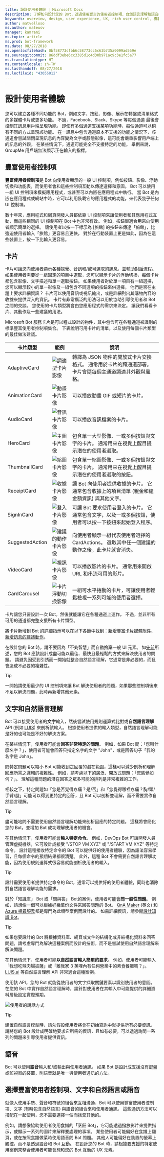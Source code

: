 ```yaml
---
title: 設計使用者體驗 | Microsoft Docs
description: 了解如何設計您的 Bot，透過使用豐富的使用者控制項、自然語言理解和語音提供吸引人的使用者體驗。
keywords: overview, design, user experience, UX, rich user control, 概觀, 設計, 使用者體驗, 豐富使用者控制項
author: matvelloso
ms.author: mateusv
manager: kamrani
ms.topic: article
ms.prod: bot-framework
ms.date: 08/27/2018
ms.openlocfilehash: 0bf58773cfbb6c58773cc5c63b735a0099ad569e
ms.sourcegitcommit: 86ddf3ebe6cc3385d1c4d30b971ac9c3e1fc5a77
ms.translationtype: HT
ms.contentlocale: zh-TW
ms.lasthandoff: 08/27/2018
ms.locfileid: "43056012"
---
```

# <a name="design-the-user-experience"></a>設計使用者體驗

您可以建立各種不同功能的 Bot，例如文字、按鈕、影像、展示在轉盤或清單格式的多媒體卡片或更多功能。 不過，Facebook、Slack、Skype 等每個通道 最後會控制其訊息用戶端呈現功能。 即使有多個通道支援某項功能時，每個通道可以稍有不同的方式呈現該功能。 在一訊息中包含通道原本不支援的功能之情況下，該通道會嘗試關閉呈現訊息的內容變為文字或靜態影像，這可能會嚴重影響用戶端上的訊息的外觀。 在某些情況下，通道可能完全不支援特定的功能。 舉例來說，GroupMe 用戶端無法顯示正在輸入的指標。

## <a name="rich-user-controls"></a>豐富使用者控制項

**豐富使用者控制項**是 Bot 向使用者顯示的一般 UI 控制項，例如按鈕、影像、浮動切換和功能表，而使用者會和這些控制項互動以傳達選擇和意圖。 Bot 可以使用一組 UI 控制項來模擬應用程式，或甚至可以內嵌在應用程式中執行。 當 Bot 是內嵌在應用程式或網站中時，它可以利用裝載它的應用程式的功能，來代表幾乎任何 UI 控制項。 

數十年來，應用程式和網頁開發人員都依靠 UI 控制項來讓使用者和其應用程式互動，而這些相同的 UI 控制項在 Bot 中也非常有效。 例如，按鈕很適合用來向使用者顯示簡單的選擇。 讓使用者以按一下標示為 [旅館] 的按鈕來傳達「旅館」，比強迫使用者輸入「旅館」更容易且更快。 對於在行動裝置上更是如此，因為在這些裝置上，按一下比輸入更容易。

## <a name="cards"></a>卡片

卡片可讓您向使用者顯示各種視覺、音訊和/或可選取的訊息，並輔助對話流程。 如果使用者需要從一組固定的項目中選取，您可以顯示卡片的浮動切換，每個卡片都包含影像、文字描述和單一選取按鈕。 如果使用者對於單一項目有一組選擇，您可以顯示較小的單一影像及一組包含不同選項的按鈕來供選擇。 他們是否在主題上要求詳細資訊？ 卡片可以使用音訊或視訊輸出，或是詳細列出其購物內容的收據來提供深入的資訊。 卡片有非常廣泛的用法可以用於協助引導使用者和 Bot 之間的交談。 您使用的卡片類型將會由您應用程式的需求來決定。 讓我們看看卡片、其動作及一些建議的用法。 

Microsoft Bot 服務卡片是可以程式設計的物件，其中包含可在各種通道被識別的標準豐富使用者控制項集合。 下表說明可用卡片的清單，以及使用每個卡片類型的最佳做法建議。

| 卡片類型 | 範例 | 說明 |
| ---- | ---- | ---- |
| AdaptiveCard | ![調適型卡片影像](~/media/adaptive-card.png) | 轉譯為 JSON 物件的開放式卡片交換格式。 通常用於卡片的跨通道部署。 卡片會隨每個主通道調適其外觀與風格。 |
| AnimationCard | ![動畫卡片影像](~/media/animation-card1.png) | 可以播放動畫 GIF 或短片的卡片。 |
| AudioCard | ![音訊卡片影像](~/media/audio-card.png) | 可以播放音訊檔案的卡片。 |
| HeroCard | ![主圖卡片影像](~/media/hero-card1.png) | 包含單一大型影像、一或多個按鈕與文字的卡片。 通常用來在視覺上醒目提示潛在的使用者選取。 |
| ThumbnailCard | ![縮圖卡片影像](~/media/thumbnail-card.png) | 包含單一縮圖影像、一或多個按鈕與文字的卡片。 通常用來在視覺上醒目提示潛在的使用者選取的按鈕。 |
| ReceiptCard | ![收據卡片影像](~/media/receipt-card1.png) | 讓 Bot 向使用者提供收據的卡片。 它通常包含收據上的項目清單 (稅金和總金額資訊) 與其他文字。 |
| SignInCard | ![登入卡片影像](~/media/sign-in-card.png) | 可讓 Bot 要求使用者登入的卡片。 它通常包含文字，以及一或多個按鈕，使用者可以按一下按鈕來起始登入程序。 |
| SuggestedAction | ![建議的動作卡片影像](~/media/suggested-actions.png) | 向使用者顯示一組代表使用者選擇的 CardActions。 選取其中任一個建議的動作之後，此卡片就會消失。 |
| VideoCard | ![視訊卡片影像](~/media/video-card.png) | 可以播放影片的卡片。 通常用來開啟 URL 和串流可用的影片。 |
| CardCarousel | ![卡片浮動切換影像](~/media/card-carousel.png) | 一組可水平捲動的卡片，可讓使用者輕鬆檢視一系列可能的使用者選擇。|

卡片讓您只要設計一次 Bot，然後就能讓它在各種通道上運作。 不過，並非所有可用的通道都完整支援所有卡片類型。 

將卡片新增到 Bot 的詳細指示可以在以下各節中找到：[新增豐富卡片媒體附件](v4sdk/bot-builder-howto-add-media-attachments.md)、[新增訊息的建議動作](v4sdk/bot-builder-howto-add-suggested-actions.md)。


在設計您的 Bot 時，請不要因為「不夠智慧」而自動捨棄一般 UI 元素。 如[先前](~/bot-service-design-principles.md#designing-a-bot)所述，您的 Bot 應該設計成盡可能以最佳、最快且最輕鬆的方式來解決使用者的問題。 請避免因受到引誘而一開始就整合自然語言理解，它通常是非必要的，而且會造成不必要的複雜性。

> [!TIP]
> 一開始請使用最少的 UI 控制項來讓 Bot 解決使用者的問題，如果那些控制項後來不足以解決問題，此時再新增其他元素。


## <a name="text-and-natural-language-understanding"></a>文字和自然語言理解

Bot 可以接受使用者的**文字**輸入，然後嘗試使用規則運算式比對或**自然語言理解** API (例如 <a href="https://www.luis.ai" target="_blank">LUIS</a>) 來剖析該輸入。 根據使用者提供的輸入類型，自然語言理解可能是好的也可能是不好的解決方案。

在某些情況下，使用者可能會**回答非常特定的問題**。 例如，如果 Bot 問：「您叫什麼名字？」，使用者可能會回答只指定名字的文字 "John"，或是回答句子「我的名字是 John」。

問特定問題可以縮小 Bot 可能收到之回覆的潛在範圍，這樣可以減少剖析和理解回應所需之邏輯的複雜性。 例如，請考慮以下的廣泛、開放式問題：「您感覺如何？」。 理解這種問題的潛在回答之眾多可能的排列是非常複雜的工作。

相較之下，特定問題如「您是否覺得疼痛？是/否」和「您覺得哪裡疼痛？胸/頭/手臂/腿」可能可以得到更特定的回答，且 Bot 可以剖析並理解，而不需要實作自然語言理解。 

> [!TIP]
> 盡可能地問不需要使用自然語言理解功能來剖析回應的特定問題。 這樣將會簡化您的 Bot，並增加 Bot 成功理解使用者的機會。

  
在其他情況下，使用者可能會**輸入特定命令**。 例如，DevOps Bot 可讓開發人員管理虛擬機器，它可設計成接受 "/STOP VM XYZ" 或 "/START VM XYZ" 等特定命令。 設計這種接收特定命令的 Bot 可以提供好的使用者體驗，因為語法容易學習，且每個命令的預期結果都很清楚。 此外，這種 Bot 不會需要自然語言理解功能，因為使用規則運算式很容易就能剖析使用者的輸入。 

> [!TIP]
> 設計需要使用者提供特定命令的 Bot，通常可以提供好的使用者體驗，同時也消除對自然語言理解功能的需求。

  
對於「知識庫」 Bot 或「問與答」 Bot的案例，使用者可能會**問一般性問題**。 例如，請想像一個可以根據好幾萬份文件來回答問題的 Bot。 <a href="https://qnamaker.ai" target="_blank">QnA Maker</a> \(英文\) 和 <a href="https://azure.microsoft.com/en-us/services/search/" target="_blank">Azure 搜尋服務</a>都是專門為此類型案例而設計的。 如需詳細資訊，請參閱[設計知識 Bot](bot-service-design-pattern-knowledge-base.md)。

> [!TIP]
> 如果您要設計的 Bot 將根據資料庫、網頁或文件的結構化或非結構化資料來回答問題，請考慮專門為解決這種案例而設計的技術，而不是嘗試使用自然語言理解來解決問題。

  
在其他情況下，使用者可能**以自然語言輸入簡單的要求**。 例如，使用者可能輸入「我想吃辣肉腸披薩」或「離我家 3 英哩內有任何營業中的素食餐廳嗎？」。 [LUIS.ai](https://www.luis.ai) 等自然語言理解 API 非常適合這種案例。 

使用該 API，您的 Bot 就能從使用者的文字擷取關鍵要素以識別使用者的意圖。 在您的 Bot 中實作自然語言理解時，請針對使用者在其輸入中可能提供的詳細資料層級設定實際預期。 

![使用者的說話方式](~/media/bot-service-design-user-experience/buy-house.png)

> [!TIP]
> 建置自然語言模型時，請勿假設使用者將會在初始查詢中就提供所有必要資訊。 請將您的 Bot 設計成明確地要求它所需的資訊，且如有必要，可以透過詢問一系列的問題來引導使用者提供資訊。 

  
## <a name="speech"></a>語音

Bot 可以使用**語音**輸入和/或輸出與使用者通訊。 如果 Bot 是設計成支援沒有鍵盤或監視器的裝置，則語音就是唯一與使用者通訊的方法。 

## <a name="choosing-between-rich-user-controls-text-and-natural-language-and-speech"></a>選擇豐富使用者控制項、文字和自然語言或語音

就像人使用手勢、聲音和符號的組合來互相溝通，Bot 可以使用豐富使用者控制項、文字 (有時包含自然語言) 與語音的組合來和使用者通訊。 這些通訊方法可以搭配在一起使用，您不需要選擇一個而捨棄其他的。 

例如，請想像協助使用者使用食譜的「烹飪 Bot」，它可能透過撥放影片來提供指示，或顯示一系列的圖片來解釋要處理的事項。 某些使用者可能偏好在食譜上翻頁，或在按照食譜做菜時使用語音問 Bot 問題。 其他人可能偏好在裝置的螢幕上觸控，而不是透過語音和 Bot 互動。 在設計您的 Bot 時，請根據要支援的特定使用案例來整合使用者可能會想和您的 Bot 互動的 UX 元素。 

